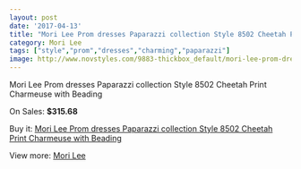 ```yaml
---
layout: post
date: '2017-04-13'
title: "Mori Lee Prom dresses Paparazzi collection Style 8502 Cheetah Print Charmeuse with Beading"
category: Mori Lee
tags: ["style","prom","dresses","charming","paparazzi"]
image: http://www.novstyles.com/9883-thickbox_default/mori-lee-prom-dresses-paparazzi-collection-style-8502-cheetah-print-charmeuse-with-beading.jpg
---
```

Mori Lee Prom dresses Paparazzi collection Style 8502 Cheetah Print Charmeuse with Beading

On Sales: **$315.68**
<a href="https://www.novstyles.com/en/mori-lee/6985-mori-lee-prom-dresses-paparazzi-collection-style-8502-cheetah-print-charmeuse-with-beading.html"><amp-img layout="responsive" width="600" height="600" src="//www.novstyles.com/9883-thickbox_default/mori-lee-prom-dresses-paparazzi-collection-style-8502-cheetah-print-charmeuse-with-beading.jpg" alt="Mori Lee Prom dresses Paparazzi collection Style 8502 Cheetah Print Charmeuse with Beading 0" /></a>

Buy it: [Mori Lee Prom dresses Paparazzi collection Style 8502 Cheetah Print Charmeuse with Beading](https://www.novstyles.com/en/mori-lee/6985-mori-lee-prom-dresses-paparazzi-collection-style-8502-cheetah-print-charmeuse-with-beading.html "Mori Lee Prom dresses Paparazzi collection Style 8502 Cheetah Print Charmeuse with Beading")

View more: [Mori Lee](https://www.novstyles.com/en/47-mori-lee "Mori Lee")
